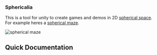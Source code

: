 ### Sphericalia

This is a tool for unity to create games and demos in 2D [spherical space](https://www.youtube.com/watch?v=0hgLUIniO08 "video explaining 2D spherical space").
For example heres a [spherical maze](https://www.youtube.com/watch?v=6ry3OA6xEv0 "devlog about the maze").

![spherical maze](/documentation/sphericalMaze.png)

## Quick Documentation
